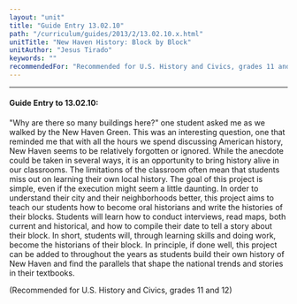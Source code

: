 ```yaml
---
layout: "unit"
title: "Guide Entry 13.02.10"
path: "/curriculum/guides/2013/2/13.02.10.x.html"
unitTitle: "New Haven History: Block by Block"
unitAuthor: "Jesus Tirado"
keywords: ""
recommendedFor: "Recommended for U.S. History and Civics, grades 11 and 12"
---
```

<body>
<hr/>
<h4>
Guide Entry to 13.02.10:
</h4>
<p>
"Why are there so many buildings here?" one student asked me as we walked by the New Haven Green.  This was an interesting question, one that reminded me that with all the hours we spend discussing American history, New Haven seems to be relatively forgotten or ignored.  While the anecdote could be taken in several ways, it is an opportunity to bring history alive in our classrooms.  The limitations of the classroom often mean that students miss out on learning their own local history.  The goal of this project is simple, even if the execution might seem a little daunting.  In order to understand their city and their neighborhoods better, this project aims to teach our students how to become oral historians and write the histories of their blocks.  Students will learn how to conduct interviews, read maps, both current and historical, and how to compile their date to tell a story about their block.  In short, students will, through learning skills and doing work, become the historians of their block.  In principle, if done well, this project can be added to throughout the years as students build their own history of New Haven and find the parallels that shape the national trends and stories in their textbooks.
</p>
<p>
(Recommended for U.S. History and Civics, grades 11 and 12)
</p>
</body>